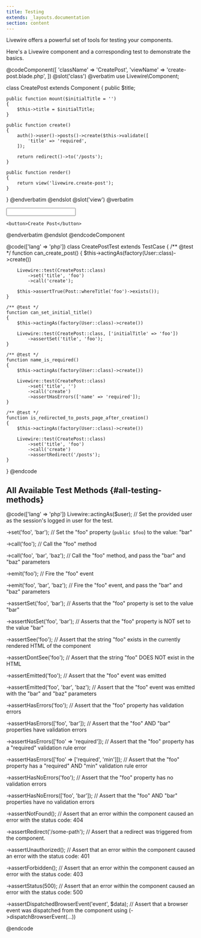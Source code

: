 ```yaml
---
title: Testing
extends: _layouts.documentation
section: content
---
```


Livewire offers a powerful set of tools for testing your components.

Here's a Livewire component and a corresponding test to demonstrate the basics.

@codeComponent([
    'className' => 'CreatePost',
    'viewName' => 'create-post.blade.php',
])
@slot('class')
@verbatim
use Livewire\Component;

class CreatePost extends Component
{
    public $title;

    public function mount($initialTitle = '')
    {
        $this->title = $initialTitle;
    }

    public function create()
    {
        auth()->user()->posts()->create($this->validate([
            'title' => 'required',
        ]);

        return redirect()->to('/posts');
    }

    public function render()
    {
        return view('livewire.create-post');
    }
}
@endverbatim
@endslot
@slot('view')
@verbatim
<form wire:submit.prevent="create">
    <input wire:model="title" type="text">

    <button>Create Post</button>
</form>
@endverbatim
@endslot
@endcodeComponent

@code(['lang' => 'php'])
class CreatePostTest extends TestCase
{
    /** @test */
    function can_create_post()
    {
        $this->actingAs(factory(User::class)->create())

        Livewire::test(CreatePost::class)
            ->set('title', 'foo')
            ->call('create');

        $this->assertTrue(Post::whereTitle('foo')->exists());
    }

    /** @test */
    function can_set_initial_title()
    {
        $this->actingAs(factory(User::class)->create())

        Livewire::test(CreatePost::class, ['initialTitle' => 'foo'])
            ->assertSet('title', 'foo');
    }

    /** @test */
    function name_is_required()
    {
        $this->actingAs(factory(User::class)->create())

        Livewire::test(CreatePost::class)
            ->set('title', '')
            ->call('create')
            ->assertHasErrors(['name' => 'required']);
    }

    /** @test */
    function is_redirected_to_posts_page_after_creation()
    {
        $this->actingAs(factory(User::class)->create())

        Livewire::test(CreatePost::class)
            ->set('title', 'foo')
            ->call('create')
            ->assertRedirect('/posts');
    }
}
@endcode

## All Available Test Methods {#all-testing-methods}

@code(['lang' => 'php'])
Livewire::actingAs($user);
// Set the provided user as the session's logged in user for the test.

->set('foo', 'bar');
// Set the "foo" property (`public $foo`) to the value: "bar"

->call('foo');
// Call the "foo" method

->call('foo', 'bar', 'baz');
// Call the "foo" method, and pass the "bar" and "baz" parameters

->emit('foo');
// Fire the "foo" event

->emit('foo', 'bar', 'baz');
// Fire the "foo" event, and pass the "bar" and "baz" parameters

->assertSet('foo', 'bar');
// Asserts that the "foo" property is set to the value "bar"

->assertNotSet('foo', 'bar');
// Asserts that the "foo" property is NOT set to the value "bar"

->assertSee('foo');
// Assert that the string "foo" exists in the currently rendered HTML of the component

->assertDontSee('foo');
// Assert that the string "foo" DOES NOT exist in the HTML

->assertEmitted('foo');
// Assert that the "foo" event was emitted

->assertEmitted('foo', 'bar', 'baz');
// Assert that the "foo" event was emitted with the "bar" and "baz" parameters

->assertHasErrors('foo');
// Assert that the "foo" property has validation errors

->assertHasErrors(['foo', 'bar']);
// Assert that the "foo" AND "bar" properties have validation errors

->assertHasErrors(['foo' => 'required']);
// Assert that the "foo" property has a "required" validation rule error

->assertHasErrors(['foo' => ['required', 'min']]);
// Assert that the "foo" property has a "required" AND "min" validation rule error

->assertHasNoErrors('foo');
// Assert that the "foo" property has no validation errors

->assertHasNoErrors(['foo', 'bar']);
// Assert that the "foo" AND "bar" properties have no validation errors

->assertNotFound();
// Assert that an error within the component caused an error with the status code: 404

->assertRedirect('/some-path');
// Assert that a redirect was triggered from the component.

->assertUnauthorized();
// Assert that an error within the component caused an error with the status code: 401

->assertForbidden();
// Assert that an error within the component caused an error with the status code: 403

->assertStatus(500);
// Assert that an error within the component caused an error with the status code: 500

->assertDispatchedBrowserEvent('event', $data);
// Assert that a browser event was dispatched from the component using (->dispatchBrowserEvent(...))

@endcode
